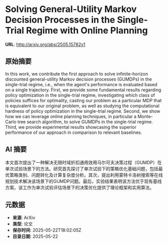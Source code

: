 # Solving General-Utility Markov Decision Processes in the Single-Trial Regime with Online Planning

**URL**: http://arxiv.org/abs/2505.15782v1

## 原始摘要

In this work, we contribute the first approach to solve infinite-horizon
discounted general-utility Markov decision processes (GUMDPs) in the
single-trial regime, i.e., when the agent's performance is evaluated based on a
single trajectory. First, we provide some fundamental results regarding policy
optimization in the single-trial regime, investigating which class of policies
suffices for optimality, casting our problem as a particular MDP that is
equivalent to our original problem, as well as studying the computational
hardness of policy optimization in the single-trial regime. Second, we show how
we can leverage online planning techniques, in particular a Monte-Carlo tree
search algorithm, to solve GUMDPs in the single-trial regime. Third, we provide
experimental results showcasing the superior performance of our approach in
comparison to relevant baselines.


## AI 摘要

本文首次提出了一种解决无限时域折扣通用效用马尔可夫决策过程（GUMDP）在单次试验场景下的方法。研究首先探讨了单次试验下的策略优化基础问题，包括最优策略类别、问题转化及计算复杂度分析。其次，提出利用蒙特卡洛树搜索等在线规划技术解决该场景下的GUMDP问题。最后，实验结果表明该方法优于现有基线方案。该工作为单次试验评估场景下的决策优化提供了理论框架和实用算法。

## 元数据

- **来源**: ArXiv
- **类型**: 论文
- **保存时间**: 2025-05-22T18:02:05Z
- **目录日期**: 2025-05-22
